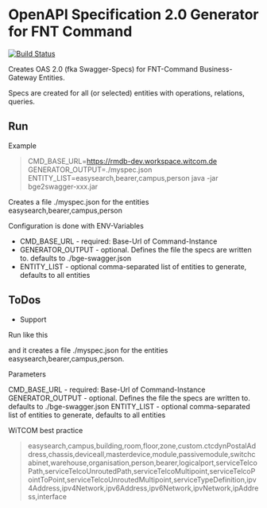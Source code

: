 # OpenAPI Specification 2.0 Generator for FNT Command

[![Build Status](https://drone-gh-01.witcom.services/api/badges/witcom-gmbh/command-bge2swagger/status.svg?ref=refs/heads/main)](https://drone-gh-01.witcom.services/witcom-gmbh/command-bge2swagger)

Creates OAS 2.0 (fka Swagger-Specs) for FNT-Command Business-Gateway Entities.

Specs are created for all (or selected) entities with operations, relations, queries.

## Run

Example 

> CMD_BASE_URL=https://rmdb-dev.workspace.witcom.de GENERATOR_OUTPUT=./myspec.json ENTITY_LIST=easysearch,bearer,campus,person java -jar bge2swagger-xxx.jar

Creates a file ./myspec.json for the entities easysearch,bearer,campus,person

Configuration is done with ENV-Variables

* CMD_BASE_URL - required: Base-Url of Command-Instance 
* GENERATOR_OUTPUT - optional. Defines the file the specs are written to. defaults to ./bge-swagger.json
* ENTITY_LIST - optional comma-separated list of entities to generate, defaults to all entities


## ToDos

* Support 

Run like this


and it creates a file ./myspec.json for the entities easysearch,bearer,campus,person.

Parameters

CMD_BASE_URL - required: Base-Url of Command-Instance 
GENERATOR_OUTPUT - optional. Defines the file the specs are written to. defaults to ./bge-swagger.json
ENTITY_LIST - optional comma-separated list of entities to generate, defaults to all entities

WiTCOM best practice

> easysearch,campus,building,room,floor,zone,custom.ctcdynPostalAddress,chassis,deviceall,masterdevice,module,passivemodule,switchcabinet,warehouse,organisation,person,bearer,logicalport,serviceTelcoPath,serviceTelcoUnroutedPath,serviceTelcoMultipoint,serviceTelcoPointToPoint,serviceTelcoUnroutedMultipoint,serviceTypeDefinition,ipv4Address,ipv4Network,ipv6Address,ipv6Network,ipvNetwork,ipAddress,interface
		
